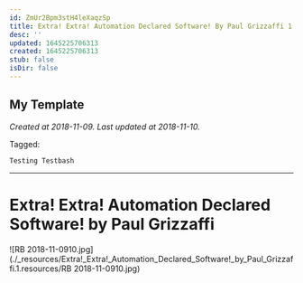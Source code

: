 ```yaml
---
id: ZmUr2Bpm3stH4leXaqzSp
title: Extra! Extra! Automation Declared Software! By Paul Grizzaffi 1
desc: ''
updated: 1645225706313
created: 1645225706313
stub: false
isDir: false
---
```

My Template
---

_Created at 2018-11-09._
_Last updated at 2018-11-10._



Tagged: 
```
Testing Testbash
```


---

# Extra! Extra! Automation Declared Software! by Paul Grizzaffi


![RB 2018-11-0910.jpg](./_resources/Extra!_Extra!_Automation_Declared_Software!_by_Paul_Grizzaffi.1.resources/RB 2018-11-0910.jpg)


